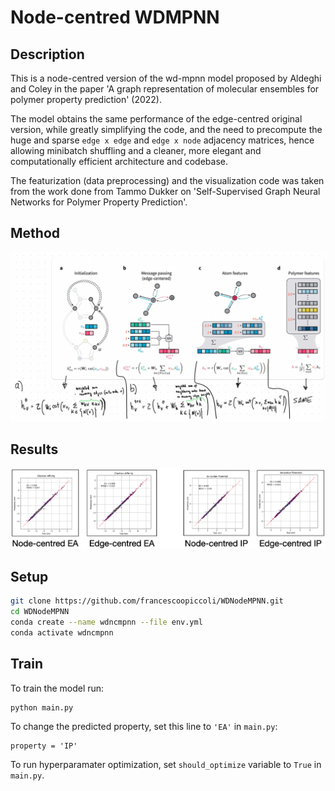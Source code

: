 # Node-centred WDMPNN

## Description
This is a node-centred version of the wd-mpnn model proposed by Aldeghi and Coley in the paper 'A graph representation of molecular ensembles for polymer property prediction' (2022). 

The model obtains the same performance of the edge-centred original version, while greatly simplifying the code, and the need to precompute the huge and sparse `edge x edge` and `edge x node` adjacency matrices, hence allowing minibatch shuffling and a cleaner, more elegant and computationally efficient architecture and codebase. 

The featurization (data preprocessing) and the visualization code was taken from the work done from Tammo Dukker on 'Self-Supervised Graph Neural Networks for Polymer Property Prediction'.


## Method
![Results](https://raw.githubusercontent.com/francescoopiccoli/WDNodeMPNN/improvements/method.png?token=GHSAT0AAAAAACKBUN5RHOFZ67MY6MFBSDL4ZNXTP5A)


## Results
![Results](https://raw.githubusercontent.com/francescoopiccoli/WDNodeMPNN/improvements/results.png?token=GHSAT0AAAAAACKBUN5QNFUXAXPI33LTRA5SZNXTJUA)


## Setup
   ```bash
   git clone https://github.com/francescoopiccoli/WDNodeMPNN.git
   cd WDNodeMPNN
   conda create --name wdncmpnn --file env.yml
   conda activate wdncmpnn
```

## Train
To train the model run:
```
python main.py
```


To change the predicted property, set this line to `'EA'` in `main.py`:
```
property = 'IP'
```

To run hyperparamater optimization, set `should_optimize` variable to `True` in `main.py`.
